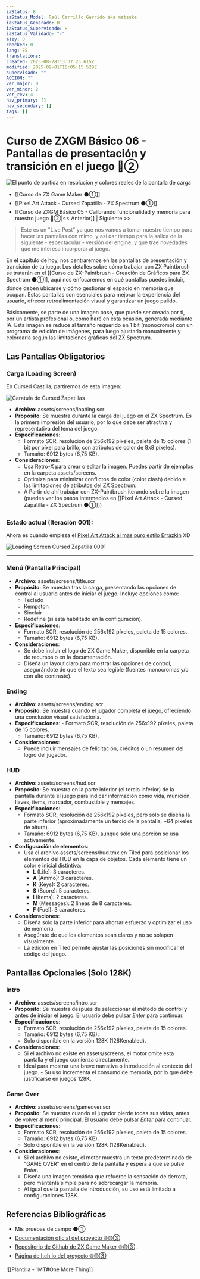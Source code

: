 ```yaml
---
iaStatus: 8
iaStatus_Model: Raúl Carrillo Garrido aka metsuke
iaStatus_Generado: H
iaStatus_Supervisado: H
iaStatus_Validado: "-"
a11y: 0
checked: 0
lang: ES
translations:
created: 2025-08-28T13:37:23.615Z
modified: 2025-09-01T18:05:15.529Z
supervisado: ""
ACCION: ""
ver_major: 0
ver_minor: 2
ver_rev: 4
nav_primary: []
nav_secondary: []
tags: []
---
```

# Curso de ZXGM Básico 06 - Pantallas de presentación y transición en el juego 🔴②


![El punto de partida en resolucion y colores reales de la pantalla de carga](PublicBrain/_resources/b85ed565d16525f912d382f516a9bf47_MD5.jpeg)

* [[Curso de ZX Game Maker ⚫①]]
* [[Pixel Art Attack - Cursed Zapatilla - ZX Spectrum ⚫①]]
* [[Curso de ZXGM Básico 05 - Calibrando funcionalidad y memoria para nuestro juego 🔴②|<< Anterior]] | Siguiente >>

> Este es un "Live Post" ya que nos vamos a tomar nuestro tiempo para hacer las pantallas con mimo, y así dar tiempo para la salida de la siguiente - espectacular - versión del engine, y que trae novedades que me interesa incorporar al juego.

En el capítulo de hoy, nos centraremos en las pantallas de presentación y transición de tu juego. Los detalles sobre cómo trabajar con ZX Paintbrush se tratarán en el [[Curso de ZX-Paintbrush - Creación de Gráficos para ZX Spectrum  ⚫①]], aquí nos enfocaremos en qué pantallas puedes incluir, dónde deben ubicarse y cómo gestionar el espacio en memoria que ocupan. Estas pantallas son esenciales para mejorar la experiencia del usuario, ofrecer retroalimentación visual y garantizar un juego pulido.

Básicamente, se parte de una imagen base, que puede ser creada por ti, por un artista profesional o, como haré en esta ocasión, generada mediante IA. Esta imagen se reduce al tamaño requerido en 1 bit (monocromo) con un programa de edición de imágenes, para luego ajustarla manualmente y colorearla según las limitaciones gráficas del ZX Spectrum.
## Las Pantallas Obligatorios

### Carga (Loading Screen)

En Cursed Castilla, partiremos de esta imagen:

![Caratula de Cursed Zapatillas](PublicBrain/_resources/33d90a6b2fb87f43d9c3829c4f53814e_MD5.jpg)

- **Archivo**: assets/screens/loading.scr    
- **Propósito**: Se muestra durante la carga del juego en el ZX Spectrum. Es la primera impresión del usuario, por lo que debe ser atractiva y representativa del tema del juego.
- **Especificaciones**:
	- Formato SCR, resolución de 256x192 píxeles, paleta de 15 colores (1 bit por píxel para brillo, con atributos de color de 8x8 píxeles).
	- Tamaño: 6912 bytes (6,75 KB).
- **Consideraciones**:  
    - Usa Retro-X para crear o editar la imagen. Puedes partir de ejemplos en la carpeta assets/screens.       
    - Optimiza para minimizar conflictos de color (color clash) debido a las limitaciones de atributos del ZX Spectrum.
    - A Partir de ahí trabajar con ZX-Paintbrush iterando sobre la imagen (puedes ver los pasos intermedios en [[Pixel Art Attack - Cursed Zapatilla - ZX Spectrum ⚫①]])

### Estado actual (Iteración 001):

Ahora es cuando empieza el [Pixel Art Attack al mas puro estilo Errazkin](https://youtu.be/r_t6IBm8-Ac?si=bB0Ae1R50DPvP5eQ) XD

![Loading Screen Cursed Zapatilla 0001](PublicBrain/_resources/f5ae0ef26feaa587831f514988771420_MD5.jpeg)

---
### Menú (Pantalla Principal)

- **Archivo**: assets/screens/title.scr
- **Propósito**: Se muestra tras la carga, presentando las opciones de control al usuario antes de iniciar el juego. Incluye opciones como:
    - Teclado        
    - Kempston        
    - Sinclair        
    - Redefine (si está habilitado en la configuración).
- **Especificaciones**:
    - Formato SCR, resolución de 256x192 píxeles, paleta de 15 colores.
    - Tamaño: 6912 bytes (6,75 KB).
- **Consideraciones**:
	- Se debe incluir el logo de ZX Game Maker, disponible en la carpeta de recursos o en la documentación.
    - Diseña un layout claro para mostrar las opciones de control, asegurándote de que el texto sea legible (fuentes monocromas y/o con alto contraste).
### Ending

- **Archivo**: assets/screens/ending.scr
- **Propósito**: Se muestra cuando el jugador completa el juego, ofreciendo una conclusión visual satisfactoria.
- **Especificaciones**:
       - Formato SCR, resolución de 256x192 píxeles, paleta de 15 colores.
    - Tamaño: 6912 bytes (6,75 KB).
- **Consideraciones**:
    - Puede incluir mensajes de felicitación, créditos o un resumen del logro del jugador.

### HUD

- **Archivo**: assets/screens/hud.scr
- **Propósito**: Se muestra en la parte inferior (el tercio inferior) de la pantalla durante el juego para indicar información como vida, munición, llaves, ítems, marcador, combustible y mensajes.   
- **Especificaciones**:    
    - Formato SCR, resolución de 256x192 píxeles, pero solo se diseña la parte inferior (aproximadamente un tercio de la pantalla, ~64 píxeles de altura).
    - Tamaño: 6912 bytes (6,75 KB), aunque solo una porción se usa activamente.
- **Configuración de elementos**:
	- Usa el archivo assets/screens/hud.tmx en Tiled para posicionar los elementos del HUD en la capa de objetos. Cada elemento tiene un color e inicial distintiva:
        - **L** (Life): 3 caracteres.
        - **A** (Ammo): 3 caracteres.
        - **K** (Keys): 2 caracteres.
        - **S** (Score): 5 caracteres.
        - **I** (Items): 2 caracteres.
        - **M** (Messages): 2 líneas de 8 caracteres.
        - **F** (Fuel): 3 caracteres.
- **Consideraciones**:
	- Diseña solo la parte inferior para ahorrar esfuerzo y optimizar el uso de memoria.
    - Asegúrate de que los elementos sean claros y no se solapen visualmente.
    - La edición en Tiled permite ajustar las posiciones sin modificar el código del juego.
## Pantallas Opcionales (Solo 128K)

### Intro
- **Archivo**: assets/screens/intro.scr
- **Propósito**: Se muestra después de seleccionar el método de control y antes de iniciar el juego. El usuario debe pulsar _Enter_ para continuar.   
- **Especificaciones**:    
    - Formato SCR, resolución de 256x192 píxeles, paleta de 15 colores.        
    - Tamaño: 6912 bytes (6,75 KB).        
    - Solo disponible en la versión 128K (128Kenabled).
- **Consideraciones**:   
    - Si el archivo no existe en assets/screens, el motor omite esta pantalla y el juego comienza directamente.        
    - Ideal para mostrar una breve narrativa o introducción al contexto del juego.            - Su uso incrementa el consumo de memoria, por lo que debe justificarse en juegos 128K.
       
### Game Over

- **Archivo**: assets/screens/gameover.scr    
- **Propósito**: Se muestra cuando el jugador pierde todas sus vidas, antes de volver al menú principal. El usuario debe pulsar _Enter_ para continuar.    
- **Especificaciones**:    
    - Formato SCR, resolución de 256x192 píxeles, paleta de 15 colores.        
    - Tamaño: 6912 bytes (6,75 KB).        
    - Solo disponible en la versión 128K (128Kenabled).        
- **Consideraciones**:    
    - Si el archivo no existe, el motor muestra un texto predeterminado de "GAME OVER" en el centro de la pantalla y espera a que se pulse _Enter_.        
    - Diseña una imagen temática que refuerce la sensación de derrota, pero manténla simple para no sobrecargar la memoria.        
    - Al igual que la pantalla de introducción, su uso está limitado a configuraciones 128K.

## Referencias Bibliográficas

* Mis pruebas de campo ⚫①
* [Documentación oficial del proyecto 🌐🟡③](https://gm.retrojuegos.org/index.html)
* [Repositorio de Github de ZX Game Maker 🌐🟡③](https://github.com/rtorralba/zx-game-maker) .
* [Página de Itch.io del proyecto 🌐🟡③](https://juntelart.itch.io/zx-game-maker)

![[Plantilla - 1MT#One More Thing]]